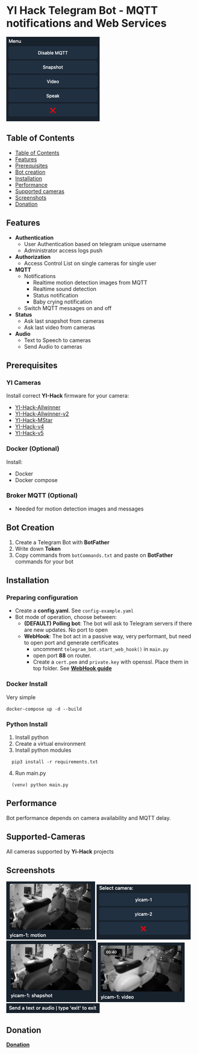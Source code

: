 # YI Hack Telegram Bot - MQTT notifications and Web Services

![alt text](images/bot-commands.png)

## Table of Contents

- [Table of Contents](#table-of-contents)
- [Features](#features)
- [Prerequisites](#prerequisites)
- [Bot creation](#bot-creation)
- [Installation](#installation)
- [Performance](#performance)
- [Supported cameras](#supported-cameras)
- [Screenshots](#screenshots)
- [Donation](#donation)

## Features

- **Authentication**
    - User Authentication based on telegram unique username
    - Administrator access logs push
- **Authorization**
    - Access Control List on single cameras for single user
- **MQTT**
    - Notifications   
        - Realtime motion detection images from MQTT
        - Realtime sound detection
        - Status notification
        - Baby crying notification
    - Switch MQTT messages on and off
- **Status**
    - Ask last snapshot from cameras
    - Ask last video from cameras
- **Audio**
    - Text to Speech to cameras
    - Send Audio to cameras

## Prerequisites

### YI Cameras

Install correct **YI-Hack** firmware for your camera:

- [YI-Hack-Allwinner](https://github.com/roleoroleo/yi-hack-Allwinner/)
- [YI-Hack-Allwinner-v2](https://github.com/roleoroleo/yi-hack-Allwinner-v2/)
- [YI-Hack-MStar](https://github.com/roleoroleo/yi-hack-MStar/)
- [YI-Hack-v4](https://github.com/TheCrypt0/yi-hack-v4)
- [YI-Hack-v5](https://github.com/alienatedsec/yi-hack-v5)

### Docker (Optional)

Install:

- Docker
- Docker compose

### Broker MQTT (Optional)

- Needed for motion detection images and messages

## Bot Creation

1. Create a Telegram Bot with **BotFather**
2. Write down **Token**
3. Copy commands from `botCommands.txt` and paste on **BotFather** commands for your bot

## Installation

### Preparing configuration

- Create a **config.yaml**. See `config-example.yaml`
- Bot mode of operation, choose between:
    - **(DEFAULT) Polling bot**:
        The bot will ask to Telegram servers if there are new updates. No port to open
    - **WebHook**:
        The bot act in a passive way, very performant, but need to open port and generate certificates
        - uncomment `telegram_bot.start_web_hook()` in `main.py`
        - open port **88** on router.
        - Create a `cert.pem` and `private.key` with openssl. Place them in top folder. See [**WebHook
          guide**](https://github.com/python-telegram-bot/python-telegram-bot/wiki/Webhooks)


### Docker Install

Very simple

```shell
docker-compose up -d --build   
```

### Python Install

1. Install python
2. Create a virtual environment
3. Install python modules

```shell
  pip3 install -r requirements.txt
```

4. Run main.py

```shell
  (venv) python main.py
```

## Performance

Bot performance depends on camera availability and MQTT delay.

## Supported-Cameras

All cameras supported by **Yi-Hack** projects

## Screenshots

![alt text](images/motion.png)
![alt text](images/select-camera.png)
![alt text](images/snapshot.png)
![alt text](images/video.png)
![alt text](images/ttx.png)

## Donation

[**Donation**](paypal.me/LucaGiulianini)
